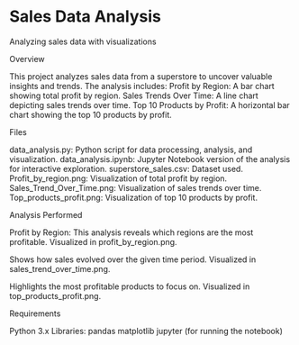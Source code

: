 # Sales Data Analysis 
Analyzing sales data with visualizations

Overview

This project analyzes sales data from a superstore to uncover valuable insights and trends. The analysis includes:
Profit by Region: A bar chart showing total profit by region.
Sales Trends Over Time: A line chart depicting sales trends over time.
Top 10 Products by Profit: A horizontal bar chart showing the top 10 products by profit.

Files

data_analysis.py: Python script for data processing, analysis, and visualization.
data_analysis.ipynb: Jupyter Notebook version of the analysis for interactive exploration.
superstore_sales.csv: Dataset used.
Profit_by_region.png: Visualization of total profit by region.
Sales_Trend_Over_Time.png: Visualization of sales trends over time.
Top_products_profit.png: Visualization of top 10 products by profit.

Analysis Performed

Profit by Region:
This analysis reveals which regions are the most profitable.
Visualized in profit_by_region.png.

Shows how sales evolved over the given time period.
Visualized in sales_trend_over_time.png.

Highlights the most profitable products to focus on.
Visualized in top_products_profit.png.


Requirements

Python 3.x
Libraries:
pandas
matplotlib
jupyter (for running the notebook)


